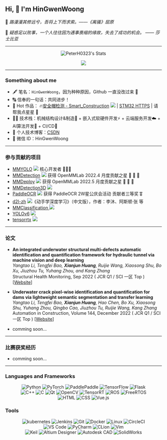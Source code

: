 ## Hi, 👋  I'm HinGwenWoong

📖 <em>  路漫漫其修远兮，吾将上下而求索。——《离骚》屈原 </em>

🚀 <em>  疑惑足以败事，一个人往往因为遇事畏缩的缘故，失去了成功的机会。 —— 莎士比亚 </em>


---

<p align="center">
   <img src="https://github-readme-stats.vercel.app/api?username=PeterH0323&title_color=00314f&text_color=00314f&bg_color=f9cdad" alt="PeterH0323's Stats" >
</p>

<p align="center">
  <img src="https://github-profile-summary-cards.vercel.app/api/cards/profile-details?username=PeterH0323&theme=vue"/>
</p>

---

### Something about me 

- 🖋️ 笔名：`HinGwenWoong`，因为种种原因，Github 一直没改过来 🤣
- 🔠 信奉的一句话：共同进步！
- 👷 Hot 作品： 🔥[安全帽检测 - Smart_Construction](https://github.com/PeterH0323/Smart_Construction) [![](https://img.shields.io/github/stars/PeterH0323/Smart_Construction.svg)](https://github.com/PeterH0323/Smart_Construction/stargazers) | [STM32 HTTPS](https://github.com/PeterH0323/STM32_HTTPs_WolfSSL) | 请帮我点星星 🌟
- 👨‍💻 技术栈：机械结构设计&制造🤖 + 嵌入式软硬件开发⚡ + 云端服务开发☁️ + AI算法开发🎯 + CI/CD🎡
- 📓 个人技术博客：[CSDN](https://blog.csdn.net/hxj0323)
- 💬 微信 ID：HinGwenWoong

---

### 参与贡献的项目
- [MMYOLO](https://github.com/open-mmlab/mmyolo) [![](https://img.shields.io/github/stars/open-mmlab/mmyolo.svg)](https://github.com/open-mmlab/mmyolo/stargazers) 核心开发者 🚀🚀🚀
- [MMDetection](https://github.com/open-mmlab/mmdetection) [![](https://img.shields.io/github/stars/open-mmlab/mmdetection.svg)](https://github.com/open-mmlab/mmdetection/stargazers) 获得 OpenMMLab 2022.4 月度贡献之星 :star2: :star2: :star2:
- [MMDeploy](https://github.com/open-mmlab/mmdeploy) [![](https://img.shields.io/github/stars/open-mmlab/mmdeploy.svg)](https://github.com/open-mmlab/mmdeploy/stargazers) 获得 OpenMMLab 2022.5 月度贡献之星 :star2: :star2: :star2:
- [MMDetection3D](https://github.com/open-mmlab/mmdetection3d) [![](https://img.shields.io/github/stars/open-mmlab/mmdetection3d.svg)](https://github.com/open-mmlab/mmdetection3d/stargazers)
- [PaddleOCR](https://github.com/PaddlePaddle/PaddleOCR) [![](https://img.shields.io/github/stars/PaddlePaddle/PaddleOCR.svg)](https://github.com/PaddlePaddle/PaddleOCR/stargazers) 获得 PaddleOCR 2W星公庆会活动 贡献者三等奖 🎖
- [d2l-zh](https://github.com/d2l-ai/d2l-zh) [![](https://img.shields.io/github/stars/d2l-ai/d2l-zh.svg)](https://github.com/d2l-ai/d2l-zh/stargazers)《动手学深度学习》（中文版），作者：李沐、阿斯顿·张 等
- [MMClassification
](https://github.com/open-mmlab/mmclassification) [![](https://img.shields.io/github/stars/open-mmlab/mmclassification.svg)](https://github.com/open-mmlab/mmclassification/stargazers)
- [YOLOv6](https://github.com/meituan/YOLOv6) [![](https://img.shields.io/github/stars/meituan/YOLOv6.svg)](https://github.com/meituan/YOLOv6/stargazers)
- [tensorrtx](https://github.com/wang-xinyu/tensorrtx) [![](https://img.shields.io/github/stars/wang-xinyu/tensorrtx.svg)](https://github.com/wang-xinyu/tensorrtx/stargazers)

---

### 论文
- **An integrated underwater structural multi-defects automatic identification and quantification framework for hydraulic tunnel via machine vision and deep learning**
  </br>_Yangtao Li, Tengfei Bao, **Xianjun Huang**, Ruijie Wang, Xiaosong Shu, Bo Xu, Jiuzhou Tu, Yuhang Zhou, and Kang Zhang_
  </br>Structural Health Monitoring, Sep 2022 ( JCR Q1 / SCI 一区 Top ) [[Website](https://journals.sagepub.com/doi/10.1177/14759217221122316)]
  
- **Underwater crack pixel-wise identification and quantification for dams via lightweight semantic segmentation and transfer learning**
  </br>_Yangtao Li, Tengfei Bao, **Xianjun Huang**, Hao Chen, Bo Xu, Xiaosong Shu, Yuhang Zhou, Qingbo Cao, Jiuzhou Tu, Ruijie Wang, Kang Zhang_
  </br>Automation in Construction, Volume 144, December 2022 ( JCR Q1 / SCI 一区 Top ) [[Website](https://www.sciencedirect.com/science/article/pii/S0926580522004708)]

- comming soon...

---

### 比赛获奖经历
- comming soon...

---
 
### Languages and Frameworks

<p align="center">
  <img alt="Python" src="https://img.shields.io/badge/Python-3572a5?style=for-the-badge&logo=python&logoColor=white">
  <img alt="PyTorch" src="https://img.shields.io/badge/Pytorch-ee4c2c?style=for-the-badge&logo=pytorch&logoColor=white">
  <img alt="PaddlePaddle" src="https://img.shields.io/badge/PaddlePaddle-1527c2?style=for-the-badge&logo=baidu&logoColor=white">
  <img alt="TensorFlow" src="https://img.shields.io/badge/TensorFlow-ff6f00?style=for-the-badge&logo=tensorflow&logoColor=white">
  <img alt="Flask" src="https://img.shields.io/badge/Flask-000000?style=for-the-badge&logo=flask&logoColor=white">
  <br/>
  <img alt="C++" src="https://img.shields.io/badge/C++-f34b7d?style=for-the-badge&logo=c%2b%2b">
  <img alt="C" src="https://img.shields.io/badge/C-555555?style=for-the-badge&logo=c">
  <img alt="Qt" src="https://img.shields.io/badge/Qt-41CD52?style=for-the-badge&logo=qt&logoColor=white">
  <img alt="OpenCV" src="https://img.shields.io/badge/OpenCV-ff2a44?style=for-the-badge&logo=opencv">
  <img alt="TensorRT" src="https://img.shields.io/badge/TensorRT-275f02?style=for-the-badge&logo=nvidia">
  <img alt="ROS" src="https://img.shields.io/badge/ROS-15253e?style=for-the-badge&logo=ROS">
  <img alt="FreeRTOS" src="https://img.shields.io/badge/FreeRTOS-8ac55e?style=for-the-badge&logo=freertos">
  <br/>
  <img alt="HTML" src="https://img.shields.io/badge/HTML-e34c26?style=for-the-badge&logo=html5&logoColor=white">
  <img alt="CSS" src="https://img.shields.io/badge/CSS-563d7c?style=for-the-badge&logo=css3">
  <img alt="Vue.js" src="https://img.shields.io/badge/Vue.js-007777?style=for-the-badge&logo=vue.js">
</p>


### Tools

<p align="center">
  <img alt="kubernetes" src="https://img.shields.io/badge/kubernetes-326ce5.svg?&style=for-the-badge&logo=kubernetes&logoColor=white">
  <img alt="Jenkins" src="https://img.shields.io/badge/Jenkins-D24939?style=for-the-badge&logo=Jenkins&logoColor=white">
  <img alt="Git" src="https://img.shields.io/badge/GIT-E44C30?style=for-the-badge&logo=git&logoColor=white">
  <img alt="Docker" src="https://img.shields.io/badge/Docker-2CA5E0?style=for-the-badge&logo=docker&logoColor=white">
  <img alt="Linux" src="https://img.shields.io/badge/Linux-FCC624?style=for-the-badge&logo=linux&logoColor=black">
  <img alt="CircleCI" src="https://img.shields.io/badge/circleci-343434?style=for-the-badge&logo=circleci&logoColor=white">
  <br/>
  <img alt="VS Code" src="https://img.shields.io/badge/VSCode-3860c4?style=for-the-badge&logo=visual-studio-code&logoColor=white">
  <img alt="PyCharm" src="https://img.shields.io/badge/PyCharm-1fd593?logo=pycharm&logoColor=fff&style=for-the-badge">
  <img alt="CLion" src="https://img.shields.io/badge/CLion-000?logo=clion&logoColor=fff&style=for-the-badge">
  <img alt="Vim" src="https://img.shields.io/badge/Vim-019733?logo=vim&logoColor=fff&style=for-the-badge">
  <br/>
  <img alt="Keil" src="https://img.shields.io/badge/Keil-0084ab?style=for-the-badge&logo=arm&logoColor=white">
  <img alt="Altium Designer" src="https://img.shields.io/badge/Altium%20Designer-A5915F?logo=altiumdesigner&logoColor=fff&style=for-the-badge">
  <img alt="Autodesk CAD" src="https://img.shields.io/badge/Autodesk%20CAD-0696D7?logo=autodesk&logoColor=fff&style=for-the-badge">
  <img alt="SolidWorks" src="https://img.shields.io/badge/SolidWorks-e31818?logo=solidworks&logoColor=white&style=for-the-badge">
</p>
